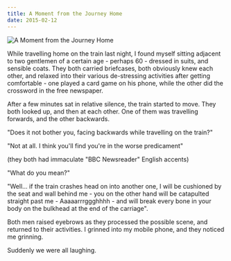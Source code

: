 ```yaml
---
title: A Moment from the Journey Home
date: 2015-02-12
---
```


![A Moment from the Journey Home](https://source.unsplash.com/FHnnjk1Yj7Y/1600x900)

While travelling home on the train last night, I found myself sitting adjacent to two gentlemen of a certain age - perhaps 60 - dressed in suits, and sensible coats. They both carried briefcases, both obviously knew each other, and relaxed into their various de-stressing activities after getting comfortable - one played a card game on his phone, while the other did the crossword in the free newspaper.

After a few minutes sat in relative silence, the train started to move. They both looked up, and then at each other. One of them was travelling forwards, and the other backwards.

"Does it not bother you, facing backwards while travelling on the train?"

"Not at all. I think you'll find you're in the worse predicament"

(they both had immaculate "BBC Newsreader" English accents)

"What do you mean?"

"Well... if the train crashes head on into another one, I will be cushioned by the seat and wall behind me - you on the other hand will be catapulted straight past me - Aaaaarrrggghhhh - and will break every bone in your body on the bulkhead at the end of the carriage".

Both men raised eyebrows as they processed the possible scene, and returned to their activities. I grinned into my mobile phone, and they noticed me grinning.

Suddenly we were all laughing.